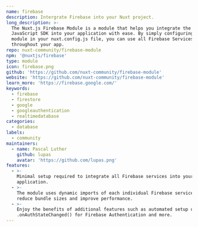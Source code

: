 ```yaml
---
name: firebase
description: Intergrate Firebase into your Nuxt project.
long_description: >-
  The Nuxt.js Firebase Module is a module that helps you integrate the Firebase
  JavaScript SDK into your application with ease. By simply configuring this
  module in your nuxt.config.js file, you can use all Firebase Services
  throughout your app.
repo: nuxt-community/firebase-module
npm: '@nuxtjs/firebase'
type: module
icon: firebase.png
github: 'https://github.com/nuxt-community/firebase-module'
website: 'https://github.com/nuxt-community/firebase-module'
learn_more: 'https://firebase.google.com/'
keywords:
  - firebase
  - firestore
  - google
  - googleauthentication
  - realtimedatabase
categories:
  - database
labels:
  - community
maintainers:
  - name: Pascal Luther
    github: lupas
    avatar: 'https://github.com/lupas.png'
features:
  - >-
    Minimal setup required to integrate all Firebase services into your Nuxt.js
    application.
  - >-
    The module uses dynamic imports of each individual Firebase service to
    reduce bundle sizes and improve performance.
  - >-
    Enjoy the benefits of additional features such as automated setup of
    .onAuthStateChanged() for Firebase Authentication and more.
---
```

